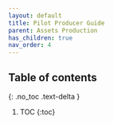 ```yaml
---
layout: default
title: Pilot Producer Guide
parent: Assets Production
has_children: true
nav_order: 4
---
```


## Table of contents
{: .no_toc .text-delta }

1. TOC
{:toc}

